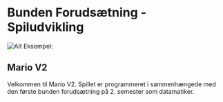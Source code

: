 # Bunden Forudsætning - Spiludvikling

![Alt Eksempel:](https://github.com/Thom9521/Mario-V2/blob/master/Mario/src/assets/textures/Eksempel2.png)

## Mario V2
Velkommen til Mario V2. Spillet er programmeret i sammenhængede med den første bunden forudsætning på 2. semester som datamatiker. 
